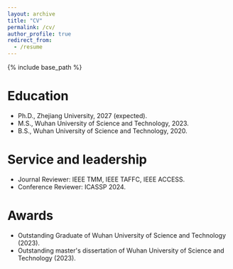 ```yaml
---
layout: archive
title: "CV"
permalink: /cv/
author_profile: true
redirect_from:
  - /resume
---
```


{% include base_path %}

Education
======
* Ph.D., Zhejiang University, 2027 (expected).
* M.S., Wuhan University of Science and Technology, 2023.
* B.S., Wuhan University of Science and Technology, 2020.
  
Service and leadership
======
* Journal Reviewer: IEEE TMM, IEEE TAFFC, IEEE ACCESS.
* Conference Reviewer: ICASSP 2024.

Awards
======
* Outstanding Graduate of Wuhan University of Science and Technology (2023).
* Outstanding master's dissertation of Wuhan University of Science and Technology (2023).
